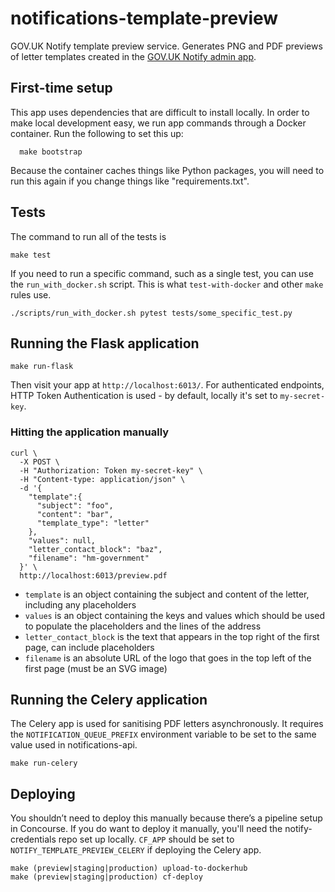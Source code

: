 # notifications-template-preview

GOV.UK Notify template preview service. Generates PNG and PDF previews of letter templates
created in the [GOV.UK Notify admin app](http://github.com/alphagov/notifications-admin).

## First-time setup

This app uses dependencies that are difficult to install locally. In order to make local development easy, we run app commands through a Docker container. Run the following to set this up:

```shell
  make bootstrap
```

Because the container caches things like Python packages, you will need to run this again if you change things like "requirements.txt".

## Tests

The command to run all of the tests is

```shell
make test
```

If you need to run a specific command, such as a single test, you can use the `run_with_docker.sh` script. This is what `test-with-docker` and other `make` rules use.

```shell
./scripts/run_with_docker.sh pytest tests/some_specific_test.py
```

## Running the Flask application

```shell
make run-flask
```

Then visit your app at `http://localhost:6013/`. For authenticated endpoints, HTTP Token Authentication is used - by default, locally it's set to `my-secret-key`.


### Hitting the application manually
```shell
curl \
  -X POST \
  -H "Authorization: Token my-secret-key" \
  -H "Content-type: application/json" \
  -d '{
    "template":{
      "subject": "foo",
      "content": "bar",
      "template_type": "letter"
    },
    "values": null,
    "letter_contact_block": "baz",
    "filename": "hm-government"
  }' \
  http://localhost:6013/preview.pdf
```

- `template` is an object containing the subject and content of the letter, including any placeholders
- `values` is an object containing the keys and values which should be used to populate the placeholders and the lines of the address
- `letter_contact_block` is the text that appears in the top right of the first page, can include placeholders
- `filename` is an absolute URL of the logo that goes in the top left of the first page (must be an SVG image)

## Running the Celery application

The Celery app is used for sanitising PDF letters asynchronously. It requires the `NOTIFICATION_QUEUE_PREFIX` environment variable to be set to the same value used in notifications-api.

```shell
make run-celery
```

## Deploying

You shouldn’t need to deploy this manually because there’s a pipeline setup in Concourse. If you do want to deploy it manually, you'll need the notify-credentials repo set up locally. `CF_APP` should be set to `NOTIFY_TEMPLATE_PREVIEW_CELERY` if deploying the Celery app.

```shell
make (preview|staging|production) upload-to-dockerhub
make (preview|staging|production) cf-deploy
```
